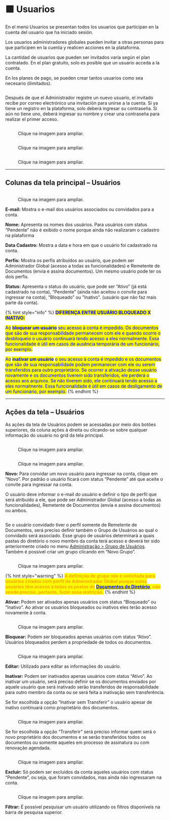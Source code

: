 # 🟪 Usuarios

En el menú Usuarios se presentan todos los usuarios que participan en la cuenta del usuario que ha iniciado sesión.

Los usuarios administradores globales pueden invitar a otras personas para que participen en la cuenta y realicen acciones en la plataforma.

La cantidad de usuarios que pueden ser invitados varía según el plan contratado. En el plan gratuito, solo es posible que un usuario acceda a la cuenta.

En los planes de pago, se pueden crear tantos usuarios como sea necesario (ilimitados).

<figure><img src="../../.gitbook/assets/image.png" alt=""><figcaption></figcaption></figure>

Después de que el Administrador registre un nuevo usuario, el invitado recibe por correo electrónico una invitación para unirse a la cuenta. Si ya tiene un registro en la plataforma, solo deberá ingresar su contraseña. Si aún no tiene uno, deberá ingresar su nombre y crear una contraseña para realizar el primer acceso.

<figure><img src="../../.gitbook/assets/usuarios02.png" alt=""><figcaption><p>Clique na imagem para ampliar.</p></figcaption></figure>

<figure><img src="../../.gitbook/assets/Screenshot_8.png" alt=""><figcaption><p>Clique na imagem para ampliar.</p></figcaption></figure>

<figure><img src="../../.gitbook/assets/Screenshot_10.png" alt=""><figcaption><p>Clique na imagem para ampliar.</p></figcaption></figure>

***

## Colunas da tela principal – Usuários

<figure><img src="../../.gitbook/assets/usuarios03.png" alt=""><figcaption><p>Clique na imagem para ampliar.</p></figcaption></figure>

**E-mail:** Mostra o e-mail dos usuários associados ou convidados para a conta.

**Nome:** Apresenta os nomes dos usuários. Para usuários com status “Pendente” não é exibido o nome porque ainda não realizaram o cadastro na plataforma

**Data Cadastro:** Mostra a data e hora em que o usuário foi cadastrado na conta.

**Perfis:** Mostra os perfis atribuídos ao usuário, que podem ser Administrador Global (acesso a todas as funcionalidades) e Remetente de Documentos (envia e assina documentos). Um mesmo usuário pode ter os dois perfis.

**Status:** Apresenta o status do usuário, que pode ser “Ativo” (já está cadastrado na conta), “Pendente” (ainda não aceitou o convite para ingressar na conta), “Bloqueado” ou "Inativo". (usuário que não faz mais parte da conta).

{% hint style="info" %}
<mark style="color:blue;">**DIFERENÇA ENTRE USUÁRIO BLOQUEADO X INATIVO:**</mark>&#x20;

<mark style="color:blue;">Ao</mark> <mark style="color:blue;"></mark><mark style="color:blue;">**bloquear um usuário**</mark> <mark style="color:blue;"></mark><mark style="color:blue;">seu acesso à conta é impedido. Os documentos que são de sua responsabilidade permanecem com ele e quando ocorre o desbloqueio o usuário continuará tendo acesso a eles normalmente. Essa funcionalidade é útil em casos de ausência temporária de um funcionário, por exemplo.</mark>

<mark style="color:blue;">Ao</mark> <mark style="color:blue;"></mark><mark style="color:blue;">**inativar um usuário**</mark> <mark style="color:blue;"></mark><mark style="color:blue;">o seu acesso à conta é impedido e os documentos que são de sua responsabilidade podem permanecer com ele ou serem transferidos para outro proprietário. Se ocorrer a ativação desse usuário novamente e os documentos tiverem sido transferidos, ele perderá o acesso aos arquivos. Se não tiverem sido, ele continuará tendo acesso a eles normalmente. Essa funcionalidade é útil em casos de desligamento de um funcionário, por exemplo.</mark>  &#x20;
{% endhint %}

***

## Ações da tela – Usuários

As ações da tela de Usuários podem se acessadas por meio dos botões superiores, da coluna ações à direita ou clicando-se sobre qualquer informação do usuário no grid da tela principal.

<div>

<figure><img src="../../.gitbook/assets/usuarios05.png" alt=""><figcaption><p>Clique na imagem para ampliar.</p></figcaption></figure>

 

<figure><img src="../../.gitbook/assets/usuarios06.png" alt=""><figcaption><p>Clique na imagem para ampliar.</p></figcaption></figure>

</div>

**Novo:** Para convidar um novo usuário para ingressar na conta, clique em “Novo”. Por padrão o usuário ficará com status “Pendente” até que aceite o convite para ingressar na conta.

O usuário deve informar o e-mail do usuário e definir o tipo de perfil que será atribuído a ele, que pode ser Administrador Global (acesso a todas as funcionalidades), Remetente de Documentos (envia e assina documentos) ou ambos.

<figure><img src="../../.gitbook/assets/Screenshot_6.png" alt=""><figcaption></figcaption></figure>

Se o usuário convidado tiver o perfil somente de Remetente de Documentos, será preciso definir também o Grupo de Usuários ao qual o convidado será associado. Esse grupo de usuários determinará a quais pastas do diretório o novo membro da conta terá acesso e deverá ter sido anteriormente criado no menu [Administração > Grupo de Usuários](grupo-de-usuarios.md). Também é possível criar um grupo clicando em “Novo Grupo”.

<figure><img src="../../.gitbook/assets/usuarios08.png" alt=""><figcaption><p>Clique na imagem para ampliar.</p></figcaption></figure>

{% hint style="warning" %}
<mark style="color:orange;">**A definição de grupo não é solicitada para usuários criados com perfil de Administrador Global porque estes usuários têm acesso a todas as pastas de**</mark> [<mark style="color:blue;">**Documentos do Diretório**</mark>](../../diretorios/documentos/)<mark style="color:orange;">**, não sendo preciso, portanto, fazer essa restrição.**</mark>
{% endhint %}

**Ativar:** Podem ser ativados apenas usuários com status “Bloqueado” ou “Inativo”. Ao ativar os usuários bloqueados ou inativos eles terão acesso novamente à conta.

<figure><img src="../../.gitbook/assets/usuarios09.png" alt=""><figcaption><p>Clique na imagem para ampliar.</p></figcaption></figure>

**Bloquear:** Podem ser bloqueados apenas usuários com status “Ativo”. Usuários bloqueados perdem a propriedade de todos os documentos.

<figure><img src="../../.gitbook/assets/usuarios10.png" alt=""><figcaption><p>Clique na imagem para ampliar.</p></figcaption></figure>

**Editar:** Utilizado para editar as informações do usuário.

**Inativar:** Podem ser inativados apenas usuários com status “Ativo”. Ao inativar um usuário, será preciso definir se os documentos enviados por aquele usuário que será inativado serão transferidos de responsabilidade para outro membro da conta ou se será feita a inativação sem transferência.

Se for escolhida a opção “Inativar sem Transferir” o usuário apesar de inativo continuará como proprietário dos documentos.

<figure><img src="../../.gitbook/assets/usuarios11.png" alt=""><figcaption><p>Clique na imagem para ampliar.</p></figcaption></figure>

Se for escolhida a opção “Transferir” será preciso informar quem será o novo proprietário dos documentos e se serão transferidos todos os documentos ou somente aqueles em processo de assinatura ou com renovação agendada.

<figure><img src="../../.gitbook/assets/usuarios12.png" alt=""><figcaption><p>Clique na imagem para ampliar.</p></figcaption></figure>

**Excluir:** Só podem ser excluídos da conta aqueles usuários com status “Pendente”, ou seja, que foram convidados, mas ainda não ingressaram na conta.

<figure><img src="../../.gitbook/assets/usuarios13.png" alt=""><figcaption><p>Clique na imagem para ampliar.</p></figcaption></figure>

**Filtrar:** É possível pesquisar um usuário utilizando os filtros disponíveis na barra de pesquisa superior.

<figure><img src="../../.gitbook/assets/Screenshot_7.png" alt=""><figcaption></figcaption></figure>
